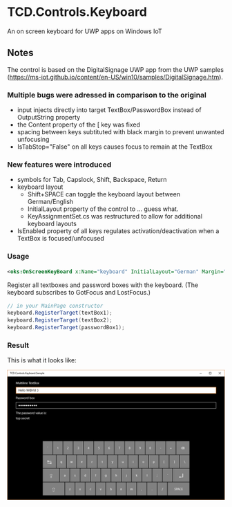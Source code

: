# TCD.Controls.Keyboard
An on screen keyboard for UWP apps on Windows IoT

## Notes

The control is based on the DigitalSignage UWP app from the UWP samples (https://ms-iot.github.io/content/en-US/win10/samples/DigitalSignage.htm).

### Multiple bugs were adressed in comparison to the original
* input injects directly into target TextBox/PasswordBox instead of OutputString property 
* the Content property of the [ key was fixed 
* spacing between keys subtituted with black margin to prevent unwanted unfocusing 
* IsTabStop="False" on all keys causes focus to remain at the TextBox

### New features were introduced
* symbols for Tab, Capslock, Shift, Backspace, Return 
* keyboard layout
  * Shift+SPACE can toggle the keyboard layout between German/English
  * InitialLayout property of the control to ... guess what. 
  * KeyAssignmentSet.cs was restructured to allow for additional keyboard layouts
* IsEnabled property of all keys regulates activation/deactivation when a TextBox is focused/unfocused

### Usage

```XML
<oks:OnScreenKeyBoard x:Name="keyboard" InitialLayout="German" Margin="20" />
```

Register all textboxes and password boxes with the keyboard. (The keyboard subscribes to GotFocus and LostFocus.)

```csharp
// in your MainPage constructor 
keyboard.RegisterTarget(textBox1); 
keyboard.RegisterTarget(textBox2); 
keyboard.RegisterTarget(passwordBox1);
```

### Result

This is what it looks like:

![Screenshot](/images/screenshot1.png)
